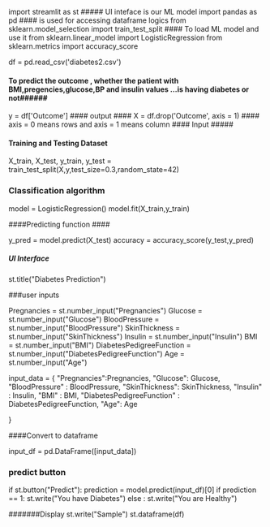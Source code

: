 import streamlit as st ##### UI inteface is our ML model
import pandas as pd #### is used for accessing dataframe logics
from sklearn.model_selection import train_test_split #### To load ML model and use it 
from sklearn.linear_model import LogisticRegression
from sklearn.metrics import accuracy_score

df = pd.read_csv('diabetes2.csv')

#### To predict the outcome , whether the patient with BMI,pregencies,glucose,BP and insulin values ...is having diabetes or not######
y = df['Outcome'] #### output ####
X = df.drop('Outcome', axis = 1) #### axis = 0 means rows and axis = 1 means column #### Input #####

#### Training and Testing Dataset ######

X_train, X_test, y_train, y_test = train_test_split(X,y,test_size=0.3,random_state=42)

### Classification algorithm ######
model = LogisticRegression()
model.fit(X_train,y_train)

####Predicting function ####

y_pred = model.predict(X_test)
accuracy = accuracy_score(y_test,y_pred)

##### UI Interface ####

st.title("Diabetes Prediction")

###user inputs

Pregnancies = st.number_input("Pregnancies")
Glucose = st.number_input("Glucose")
BloodPressure = st.number_input("BloodPressure")
SkinThickness = st.number_input("SkinThickness")
Insulin = st.number_input("Insulin")
BMI = st.number_input("BMI")
DiabetesPedigreeFunction = st.number_input("DiabetesPedigreeFunction")
Age = st.number_input("Age")

input_data = {
    "Pregnancies":Pregnancies,
    "Glucose": Glucose,
    "BloodPressure" : BloodPressure,
    "SkinThickness": SkinThickness,
    "Insulin" : Insulin,
    "BMI" : BMI,
    "DiabetesPedigreeFunction" : DiabetesPedigreeFunction,
    "Age": Age  

}

####Convert to dataframe

input_df = pd.DataFrame([input_data])

### predict button
if st.button("Predict"):
    prediction = model.predict(input_df)[0]
    if prediction == 1:
        st.write("You have Diabetes")
    else :
        st.write("You are Healthy")

#######Display
st.write("Sample")
st.dataframe(df)
